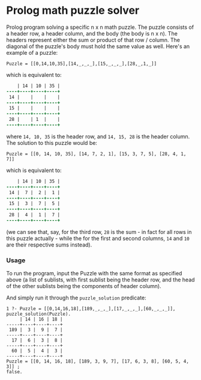 # Prolog math puzzle solver
 Prolog program solving a specific n x n math puzzle.
 The puzzle consists of a header row, a header column, and the body (the body is n x n). The headers represent either the sum or product of
 that row / column. The diagonal of the puzzle's body must hold the same value as well. Here's an example of a puzzle:
 
 ```
 Puzzle = [[0,14,10,35],[14,_,_,_],[15,_,_,_],[28,_,1,_]]
 ```

 which is equivalent to:
 ```diff
     | 14 | 10 | 35 |
 ----+----+----+----+
  14 |    |    |    |
 ----+----+----+----+
  15 |    |    |    |
 ----+----+----+----+
  28 |    | 1  |    |
 ----+----+----+----+
 ```
 where `14, 10, 35` is the header row, and `14, 15, 28` is the header column. The solution to this puzzle would be:
 
 ```
 Puzzle = [[0, 14, 10, 35], [14, 7, 2, 1], [15, 3, 7, 5], [28, 4, 1, 7]]
 ```
 which is equivalent to:
 ```diff
     | 14 | 10 | 35 |
 ----+----+----+----+
  14 |  7 |  2 |  1 |
 ----+----+----+----+
  15 |  3 |  7 |  5 |
 ----+----+----+----+
  28 |  4 |  1 |  7 |
 ----+----+----+----+
 ```
 (we can see that, say, for the third row, `28` is the sum - in fact for all rows in this puzzle actually - while
 the for the first and second columns, `14` and `10` are their respective sums instead).
 
 ### Usage
 To run the program, input the Puzzle with the same format as specified above (a list of sublists, with first sublist being
 the header row, and the head of the other sublists being the components of header column).
 
 And simply run it through the `puzzle_solution` predicate:
 ```
 1 ?- Puzzle = [[0,14,16,18],[189,_,_,_],[17,_,_,_],[60,_,_,_]], puzzle_solution(Puzzle).
      | 14 | 16 | 18 |
 -----+----+----+----+
  189 |  3 |  9 |  7 |
 -----+----+----+----+
   17 |  6 |  3 |  8 |
 -----+----+----+----+
   60 |  5 |  4 |  3 |
 -----+----+----+----+
 Puzzle = [[0, 14, 16, 18], [189, 3, 9, 7], [17, 6, 3, 8], [60, 5, 4, 3]] ;
 false.
 ```
